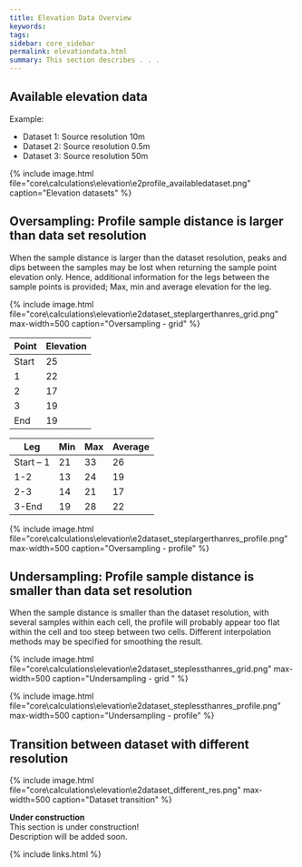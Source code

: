 ```yaml
---
title: Elevation Data Overview
keywords: 
tags: 
sidebar: core_sidebar
permalink: elevationdata.html
summary: This section describes . . . 
---
```


## Available elevation data

Example:

* Dataset 1: Source resolution 10m
* Dataset 2:	Source resolution 0.5m
* Dataset 3: Source resolution 50m

{% include image.html file="core\calculations\elevation\e2profile_availabledataset.png"  caption="Elevation datasets" %}

## Oversampling: Profile sample distance is larger than data set resolution

When the sample distance is larger than the dataset resolution, peaks and dips between the samples may be lost when returning the sample point elevation only. Hence, additional information for the legs between the sample points is provided; Max, min and average elevation for the leg.

{% include image.html file="core\calculations\elevation\e2dataset_steplargerthanres_grid.png" max-width=500  caption="Oversampling - grid" %}

| Point | Elevation |
| ----  | ---- | 
| Start | 25 |
| 1 | 22 |
| 2	| 17 |
| 3	| 19 |
| End |	19 |

| Leg | Min | Max | Average |
| ----  | ---- | ----  | ---- | 
| Start – 1 | 21 | 33 | 26
| 1-2 | 13 | 24 | 19 |
| 2-3 | 14 | 21 | 17 |
| 3-End | 19 | 28 | 22 |

{% include image.html file="core\calculations\elevation\e2dataset_steplargerthanres_profile.png" max-width=500  caption="Oversampling - profile" %}

## Undersampling: Profile sample distance is smaller than data set resolution

When the sample distance is smaller than the dataset resolution, with several samples within each cell, the profile will probably appear too flat within the cell and too steep between two cells. Different interpolation methods may be specified for smoothing the result.

{% include image.html file="core\calculations\elevation\e2dataset_steplessthanres_grid.png" max-width=500  caption="Undersampling - grid " %}

{% include image.html file="core\calculations\elevation\e2dataset_steplessthanres_profile.png" max-width=500  caption="Undersampling - profile" %}

## Transition between dataset with different resolution

{% include image.html file="core\calculations\elevation\e2dataset_different_res.png" max-width=500  caption="Dataset transition" %}

<div class="alert alert-danger" role="alert"> <i class="fa fa-exclamation-circle  fa-2x"></i>
<b>Under construction</b><br>
This section is under construction!<br>
Description will be added soon.
</div>

{% include links.html %}